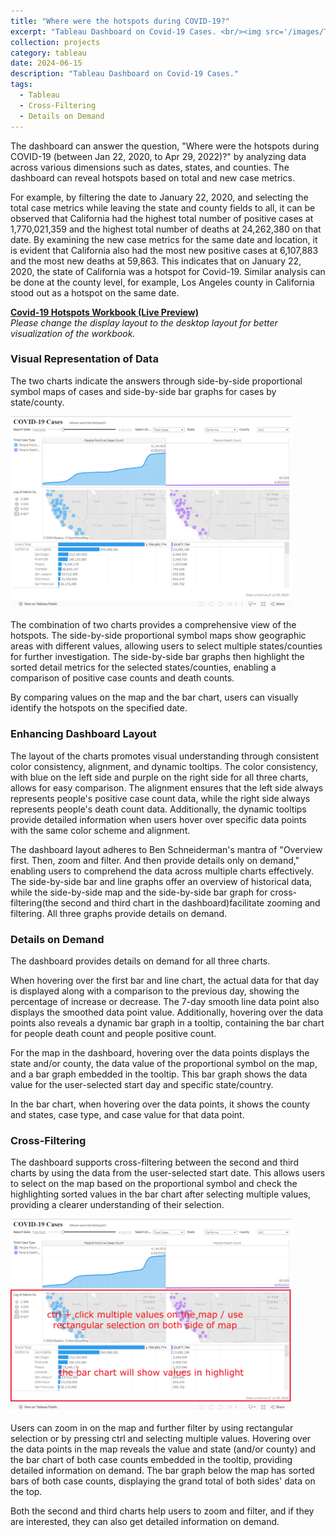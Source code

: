 ```yaml
---
title: "Where were the hotspots during COVID-19?"
excerpt: "Tableau Dashboard on Covid-19 Cases. <br/><img src='/images/Tableau.png'>"
collection: projects
category: tableau
date: 2024-06-15
description: "Tableau Dashboard on Covid-19 Cases."
tags:
  - Tableau
  - Cross-Filtering
  - Details on Demand
---
```



The dashboard can answer the question, "Where were the hotspots during COVID-19 (between Jan 22, 2020, to Apr 29, 2022)?" by analyzing data across various dimensions such as dates, states, and counties. The dashboard can reveal hotspots based on total and new case metrics. 

For example, by filtering the date to January 22, 2020, and selecting the total case metrics while leaving the state and county fields to all, it can be observed that California had the highest total number of positive cases at 1,770,021,359 and the highest total number of deaths at 24,262,380 on that date. By examining the new case metrics for the same date and location, it is evident that California also had the most new positive cases at 6,107,883 and the most new deaths at 59,863. This indicates that on January 22, 2020, the state of California was a hotspot for Covid-19. Similar analysis can be done at the county level, for example, Los Angeles county in California stood out as a hotspot on the same date.

**[Covid-19 Hotspots Workbook (Live Preview)](https://public.tableau.com/app/profile/chaoran.zhou/viz/Covid19BookFinalVersion/Dashboard1)**  
_Please change the display layout to the desktop layout for better visualization of the workbook._


### Visual Representation of Data

The two charts indicate the answers through side-by-side proportional symbol maps of cases and side-by-side bar graphs for cases by state/county. 

<img src="/images/Tableau Layout.png" width="450em">

The combination of two charts provides a comprehensive view of the hotspots. The side-by-side proportional symbol maps show geographic areas with different values, allowing users to select multiple states/counties for further investigation. The side-by-side bar graphs then highlight the sorted detail metrics for the selected states/counties, enabling a comparison of positive case counts and death counts.

By comparing values on the map and the bar chart, users can visually identify the hotspots on the specified date.


### Enhancing Dashboard Layout

The layout of the charts promotes visual understanding through consistent color consistency, alignment, and dynamic tooltips. The color consistency, with blue on the left side and purple on the right side for all three charts, allows for easy comparison. The alignment ensures that the left side always represents people's positive case count data, while the right side always represents people's death count data. Additionally, the dynamic tooltips provide detailed information when users hover over specific data points with the same color scheme and alignment. 

The dashboard layout adheres to Ben Schneiderman's mantra of "Overview first. Then, zoom and filter. And then provide details only on demand," enabling users to comprehend the data across multiple charts effectively. The side-by-side bar and line graphs offer an overview of historical data, while the side-by-side map and the side-by-side bar graph for cross-filtering(the second and third chart in the dashboard)facilitate zooming and filtering. All three graphs provide details on demand.


### Details on Demand

The dashboard provides details on demand for all three charts. 

When hovering over the first bar and line chart, the actual data for that day is displayed along with a comparison to the previous day, showing the percentage of increase or decrease. The 7-day smooth line data point also displays the smoothed data point value. Additionally, hovering over the data points also reveals a dynamic bar graph in a tooltip, containing the bar chart for people death count and people positive count. 

For the map in the dashboard, hovering over the data points displays the state and/or county, the data value of the proportional symbol on the map, and a bar graph embedded in the tooltip. This bar graph shows the data value for the user-selected start day and specific state/country.

In the bar chart, when hovering over the data points, it shows the county and states, case type, and case value for that data point.


### Cross-Filtering

The dashboard supports cross-filtering between the second and third charts by using the data from the user-selected start date. This allows users to select on the map based on the proportional symbol and check the highlighting sorted values in the bar chart after selecting multiple values, providing a clearer understanding of their selection.

<img src="/images/Tableau Usage.png" width="450em">

Users can zoom in on the map and further filter by using rectangular selection or by pressing ctrl and selecting multiple values. Hovering over the data points in the map reveals the value and state (and/or county) and the bar chart of both case counts embedded in the tooltip, providing detailed information on demand. The bar graph below the map has sorted bars of both case counts, displaying the grand total of both sides' data on the top.

Both the second and third charts help users to zoom and filter, and if they are interested, they can also get detailed information on demand.


